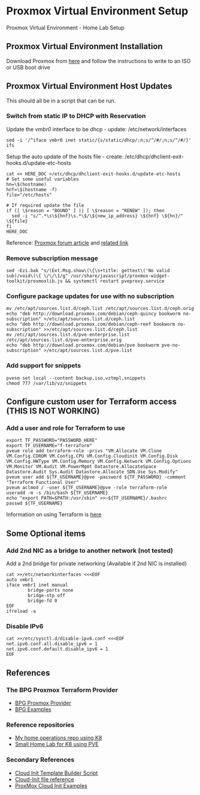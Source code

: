 # Proxmox Virtual Environment Setup

Proxmox Virtual Environment - Home Lab Setup

## Proxmox Virtual Environment Installation

Download Proxmox from [here](https://www.proxmox.com/en/proxmox-virtual-environment/get-started) and follow the instructions to write to an ISO or USB boot drive

## Proxmox Virtual Environment Host Updates

This should all be in a script that can be run.

### Switch from static IP to DHCP with Reservation

Update the *vmbr0* interface to be dhcp - update: /etc/network/interfaces
```
sed -i '/^iface vmbr0 inet static/{s/static/dhcp/;n;s/^/#/;n;s/^/#/}' ifs
```

Setup the auto update of the hosts file - create: /etc/dhcp/dhclient-exit-hooks.d/update-etc-hosts
```
cat << HERE_DOC >/etc/dhcp/dhclient-exit-hooks.d/update-etc-hosts
# Set some useful variables
hn=\$(hostname)
hnf=\$(hostname -f)
file="/etc/hosts"

# If required update the file
if ([ \$reason = "BOUND" ] || [ \$reason = "RENEW" ]); then
  sed -i "s/^.*\s\${hnf}\s.*\$/\${new_ip_address} \${hnf} \${hn}/" \${file}
fi
HERE_DOC
```
Reference: [Proxmox forum article](https://forum.proxmox.com/threads/set-a-dynamic-address-to-pve.119847/) and [related link](https://weblog.lkiesow.de/20220223-proxmox-test-machine-self-servic/proxmox-server-dhcp.html)

### Remove subscription message
```
sed -Ezi.bak "s/(Ext.Msg.show\(\{\s+title: gettext\('No valid sub)/void\(\{ \/\/\1/g" /usr/share/javascript/proxmox-widget-toolkit/proxmoxlib.js && systemctl restart pveproxy.service
```

### Configure package updates for use with no subscription
```
mv /etc/apt/sources.list.d/ceph.list /etc/apt/sources.list.d/ceph.orig
echo "deb http://download.proxmox.com/debian/ceph-quincy bookworm no-subscription" >/etc/apt/sources.list.d/ceph.list
echo "deb http://download.proxmox.com/debian/ceph-reef bookworm no-subscription" >>/etc/apt/sources.list.d/ceph.list
mv /etc/apt/sources.list.d/pve-enterprise.list /etc/apt/sources.list.d/pve-enterprise.orig
echo "deb http://download.proxmox.com/debian/pve bookworm pve-no-subscription" >/etc/apt/sources.list.d/pve.list
```

### Add support for snippets
```
pvesm set local --content backup,iso,vztmpl,snippets
chmod 777 /var/lib/vz/snippets
```

## Configure custom user for Terraform access (THIS IS NOT WORKING)

### Add a user and role for Terraform to use
```
export TF_PASSWORD="PASSWORD_HERE"
export TF_USERNAME="f-terraform"
pveum role add terraform-role -privs "VM.Allocate VM.Clone VM.Config.CDROM VM.Config.CPU VM.Config.Cloudinit VM.Config.Disk VM.Config.HWType VM.Config.Memory VM.Config.Network VM.Config.Options VM.Monitor VM.Audit VM.PowerMgmt Datastore.AllocateSpace Datastore.Audit Sys.Audit Datastore.Allocate SDN.Use Sys.Modify"
pveum user add ${TF_USERNAME}@pve -password ${TF_PASSWORD} -comment "Terraform Functional User"
pveum aclmod / -user ${TF_USERNAME}@pve -role terraform-role
useradd -m -s /bin/bash ${TF_USERNAME}
echo "export PATH=$PATH:/usr/sbin" >>~${TF_USERNAME}/.bashrc
passwd ${TF_USERNAME}
```
Information on using Terraform is [here](https://github.com/davidmattice/Usefull_Documentation/blob/main/terraform/README.md)

## Some Optional items

### Add 2nd NIC as a bridge to another network (not tested)

Add a 2nd bridge for private networking (Available if 2nd NIC is installed)
```
cat >>/etc/networkinterfaces <<<EOF
auto vmbr1
iface vmbr1 inet manual
        bridge-ports none
        bridge-stp off
        bridge-fd 0
EOF
ifreload -a
```

### Disable IPv6
```
cat >>/etc/sysctl.d/disable-ipv6.conf <<<EOF
net.ipv6.conf.all.disable_ipv6 = 1
net.ipv6.conf.default.disable_ipv6 = 1
EOF
```



## References

### The BPG Proxmox Terraform Provider

- [BPG Proxmox Provider](https://registry.terraform.io/providers/bpg/proxmox/latest/docs)
- [BPG Examples](https://github.com/bpg/terraform-provider-proxmox/tree/main/example)

### Reference repositories

- [My home operations repo using K8](https://github.com/szinn/k8s-homelab)
- [Small Home Lab for K8 using PVE](https://github.com/ehlesp/smallab-k8s-pve-guide)

### Secondary References

- [Cloud Init Template Builder Script](https://gist.github.com/chris2k20)
- [Cloud-Init file reference](https://github.com/chris2k20/proxmox-cloud-init/tree/main)
- [ProxMox Cloud Init Examples](https://dustinrue.com/2020/05/going-deeper-with-proxmox-cloud-init/)
